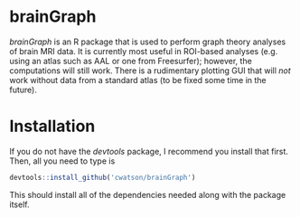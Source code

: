 # brainGraph
*brainGraph* is an R package that is used to perform graph theory analyses of
brain MRI data. It is currently most useful in ROI-based analyses (e.g. using an
atlas such as AAL or one from Freesurfer); however, the computations will still
work. There is a rudimentary plotting GUI that will *not* work without data from
a standard atlas (to be fixed some time in the future).

# Installation
If you do not have the *devtools* package, I recommend you install that first.
Then, all you need to type is
``` r
devtools::install_github('cwatson/brainGraph')
```
This should install all of the dependencies needed along with the package
itself.
